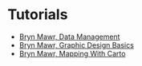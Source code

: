 # Tutorials 

- [Bryn Mawr, Data Management](https://github.com/pcla-dss/main/raw/master/tutorials/BrynMawrDSSF_DataManagementModule.pdf)
- [Bryn Mawr, Graphic Design Basics](https://github.com/pcla-dss/main/raw/master/tutorials/BrynMawrDSSF_GraphicDesignBasicsModule.pdf)
- [Bryn Mawr, Mapping With Carto](https://github.com/pcla-dss/main/raw/master/tutorials/BrynMawrDSSF_MappingWithCartoModule.pdf)
